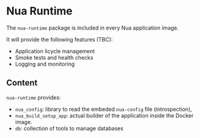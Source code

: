 # Nua Runtime

The `nua-runtime` package is included in every Nua application image.

It will provide the following features (TBC):

-   Application licycle management
-   Smoke tests and health checks
-   Logging and monitoring

## Content

`nua-runtime` provides:

-   `nua_config`: library to read the embeded `nua-config` file (introspection),
-   `nua_build_setup_app`: actual builder of the application inside the Docker image.
-   `db`: collection of tools to manage databases
